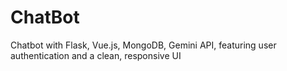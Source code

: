 # ChatBot
Chatbot with Flask, Vue.js, MongoDB, Gemini API, featuring user authentication and a clean, responsive UI
